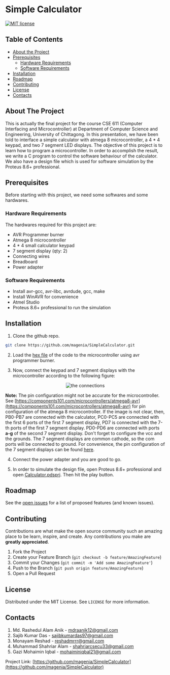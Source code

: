 # Simple Calculator

[![MIT license](https://img.shields.io/badge/License-MIT-blue.svg)](https://github.com/magenia/SimpleCalculator/blob/master/LICENSE)

## Table of Contents

* [About the Project](#about-the-project)
* [Prerequisites](#prerequisites)
  * [Hardware Requirements](#hardware-requirements)
  * [Software Requirements](#software-requirements)
* [Installation](#installation)
* [Roadmap](#roadmap)
* [Contributing](#contributing)
* [License](#license)
* [Contacts](#contacts)

## About The Project

This is actually the final project for the course CSE 611 (Computer Interfacing and Microcontroller) at Department of Computer Science and Engineering, University of Chittagong. In this presentation, we have been told to interface a simple calculator with atmega 8 microcontroller, a 4 * 4 keypad, and two 7 segment LED displays. The objective of this project is to learn how to program a microcontroller. In order to accomplish the result, we write a C program to control the software behaviour of the calculator. We also have a design file which is used for software simulation by the Proteus 8.6+ professional.

## Prerequisites

Before starting with this project, we need some softwares and some hardwares.

### Hardware Requirements

The hardwares required for this project are:

* AVR Programmer burner
* Atmega 8 microcontroller
* 4 * 4 small calculator keypad
* 7 segment display (qty: 2)
* Connecting wires
* Breadboard
* Power adapter

### Software Requirements

* Install avr-gcc, avr-libc, avrdude, gcc, make
* Install WinAVR for convenience
* Atmel Studio
* Proteus 8.6+ professional to run the simulation

## Installation

1. Clone the github repo.
```sh
git clone https://github.com/magenia/SimpleCalculator.git
```

2. Load the [hex file](https://github.com/magenia/SimpleCalculator/blob/master/SimpleCalculator/Release/SimpleCalculator.hex) of the code to the microcontroller using avr programmer burner.

3. Now, connect the keypad and 7 segment displays with the microcontroller according to the following figure:

<p align="center">
    <img src="https://github.com/magenia/SimpleCalculator/blob/master/images/screenshot.PNG" alt="the connections" />
</p>

**Note:** The pin configuration might not be accurate for the microcontroller. See [https://components101.com/microcontrollers/atmega8-avr](https://components101.com/microcontrollers/atmega8-avr) for pin configuration of the atmega 8 microcontroller. If the image is not clear, then, PB0-PB7 are connected with the calculator, PC0-PC5 are connected with the first 6 ports of the first 7 segment display, PD7 is connected with the 7-th ports of the first 7 segment display. PD0-PD6 are connected with ports **a-g** of the second 7 segment display. Don't forget to configure the vcc and the grounds. The 7 segment displays are common cathode, so the com ports will be connected to ground. For convenience, the pin configuration of the 7 segment displays can be found [here](https://components101.com/7-segment-display-pinout-working-datasheet).

4. Connect the power adapter and you are good to go.

5. In order to simulate the design file, open Proteus 8.6+ professional and open [Calculator.pdsprj](https://github.com/magenia/SimpleCalculator/blob/master/Design/Calculator.pdsprj). Then hit the play button.

## Roadmap

See the [open issues](https://github.com/magenia/SimpleCalculator/issues) for a list of proposed features (and known issues).

## Contributing

Contributions are what make the open source community such an amazing place to be learn, inspire, and create. Any contributions you make are **greatly appreciated**.

1. Fork the Project
2. Create your Feature Branch (`git checkout -b feature/AmazingFeature`)
3. Commit your Changes (`git commit -m 'Add some AmazingFeature'`)
4. Push to the Branch (`git push origin feature/AmazingFeature`)
5. Open a Pull Request

## License

Distributed under the MIT License. See `LICENSE` for more information.

## Contacts

1. Md. Rashedul Alam Anik - mdraanik12@gmail.com
2. Sajib Kumar Das - sajibkumardas97@gmail.com
3. Monayam Reshad - reshadmrrr@gmail.com
4. Muhammad Shahriar Alam - shahriarcsecu33@gmail.com
5. Gazi Mohaimin Iqbal - mohaiminiqbal21@gmail.com

Project Link: [https://github.com/magenia/SimpleCalculator](https://github.com/magenia/SimpleCalculator)
